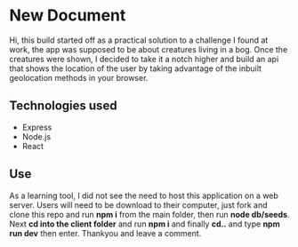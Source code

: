 # New Document

Hi, this build started off as a practical solution to a challenge I found at work, the app was supposed to be about creatures living in a bog. Once the creatures were shown, I decided to take it a notch higher and build an api that shows the location of the user by taking advantage of the inbuilt geolocation methods in your browser.

## Technologies used
  * Express
  * Node.js
  * React

## Use
As a learning tool, I did not see the need to host this application on a web server. Users will need to be download to their computer, just fork and clone this repo and run **npm i** from the main folder, then run **node db/seeds**. Next **cd into the client folder** and run **npm i** and finally **cd..** and type **npm run dev** then enter. Thankyou and leave a comment.
